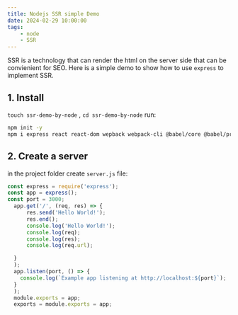 ```yaml
---
title: Nodejs SSR simple Demo
date: 2024-02-29 10:00:00
tags:
    - node
    - SSR
---
```


SSR is a technology that can render the html on the server side that can be convienient for SEO.
Here is a simple demo to show how to use `express` to implement SSR. 

<!-- more -->

## 1. Install

`touch ssr-demo-by-node` , `cd ssr-demo-by-node` run:

```bash
npm init -y
npm i express react react-dom wepback webpack-cli @babel/core @babel/preset-env @babel/preset-react babel/node @babel/presetts-react
```
## 2. Create a server

in the project folder create `server.js` file:

```js
const express = require('express');
const app = express();
const port = 3000;
  app.get('/', (req, res) => {
      res.send('Hello World!');
      res.end();
      console.log('Hello World!');
      console.log(req);
      console.log(res);
      console.log(req.url);

  }
  );
  app.listen(port, () => {
    console.log(`Example app listening at http://localhost:${port}`);
  }
  );
  module.exports = app;
  exports = module.exports = app;
```

